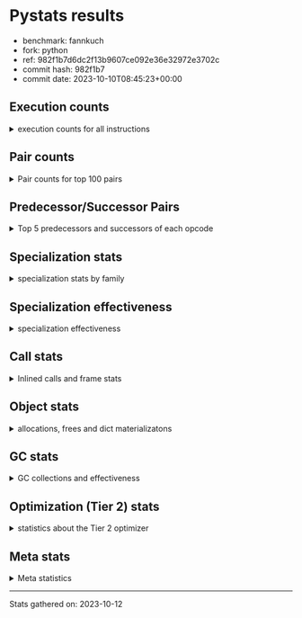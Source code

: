 
# Pystats results

- benchmark: fannkuch
- fork: python
- ref: 982f1b7d6dc2f13b9607ce092e36e32972e3702c
- commit hash: 982f1b7
- commit date: 2023-10-10T08:45:23+00:00

## Execution counts

<details>
<summary> execution counts for all instructions </summary>

|Name | Count | Self | Cumulative | Miss ratio | 
|---|---:|---:|---:|---:|
| LOAD_CONST | 932,305,320 | 22.0% | 22.0% |  |
| LOAD_FAST | 733,952,640 | 17.3% | 39.3% |  |
| LOAD_FAST_LOAD_FAST | 305,751,120 | 7.2% | 46.5% |  |
| POP_JUMP_IF_FALSE | 291,710,100 | 6.9% | 53.3% |  |
| STORE_FAST | 290,739,420 | 6.8% | 60.2% |  |
| BINARY_SUBSCR_LIST_INT | 237,061,380 | 5.6% | 65.8% |  |
| BINARY_OP_ADD_INT | 223,388,460 | 5.3% | 71.0% |  |
| COMPARE_OP_INT | 170,598,600 | 4.0% | 75.0% |  |
| JUMP_BACKWARD | 128,802,180 | 3.0% | 78.1% |  |
| TO_BOOL_INT | 121,111,500 | 2.9% | 80.9% |  |
| BINARY_SUBSCR | 103,900,080 | 2.4% | 83.4% |  |
| STORE_SLICE | 103,874,700 | 2.4% | 85.8% |  |
| BUILD_SLICE | 103,874,700 | 2.4% | 88.3% |  |
| PUSH_NULL | 74,823,780 | 1.8% | 90.0% |  |
| SWAP | 74,823,480 | 1.8% | 91.8% |  |
| COPY | 74,823,480 | 1.8% | 93.6% |  |
| CALL_BUILTIN_FAST | 74,823,480 | 1.8% | 95.3% |  |
| BINARY_OP_SUBTRACT_INT | 68,689,800 | 1.6% | 96.9% |  |
| STORE_SUBSCR_LIST_INT | 53,050,740 | 1.2% | 98.2% |  |
| POP_TOP | 37,411,860 | 0.9% | 99.1% |  |
| JUMP_FORWARD | 21,772,740 | 0.5% | 99.6% |  |
| BINARY_SLICE | 17,236,800 | 0.4% | 100.0% |  |
| CALL | 440 | 0.0% | 100.0% |  |
| LOAD_GLOBAL_BUILTIN | 360 | 0.0% | 100.0% |  |
| CALL_BUILTIN_CLASS | 360 | 0.0% | 100.0% |  |
| LOAD_ATTR | 220 | 0.0% | 100.0% |  |
| LOAD_GLOBAL | 180 | 0.0% | 100.0% |  |
| RETURN_VALUE | 120 | 0.0% | 100.0% |  |
| RESUME_CHECK | 120 | 0.0% | 100.0% |  |
| NOP | 120 | 0.0% | 100.0% |  |
| LOAD_DEREF | 120 | 0.0% | 100.0% |  |
| LOAD_GLOBAL_MODULE | 100 | 0.0% | 100.0% |  |
| LOAD_ATTR_MODULE | 100 | 0.0% | 100.0% |  |
| INTERPRETER_EXIT | 60 | 0.0% | 100.0% |  |
| COPY_FREE_VARS | 60 | 0.0% | 100.0% |  |
| CALL_FUNCTION_EX | 60 | 0.0% | 100.0% |  |
| BINARY_OP_SUBTRACT_FLOAT | 60 | 0.0% | 100.0% |  |
| BINARY_OP | 60 | 0.0% | 100.0% |  |
| COMPARE_OP | 20 | 0.0% | 100.0% |  |


</details>

## Pair counts

<details>
<summary> Pair counts for top 100 pairs </summary>

|Pair | Count | Self | Cumulative | 
|---|---:|---:|---:|
| LOAD_FAST LOAD_CONST | 556,074,180 | 13.1% | 13.1% |
| STORE_FAST LOAD_FAST | 257,862,420 | 6.1% | 19.2% |
| LOAD_CONST BINARY_OP_ADD_INT | 223,388,440 | 5.3% | 24.4% |
| COMPARE_OP_INT POP_JUMP_IF_FALSE | 170,598,600 | 4.0% | 28.5% |
| LOAD_CONST BINARY_SUBSCR_LIST_INT | 142,884,300 | 3.4% | 31.8% |
| TO_BOOL_INT POP_JUMP_IF_FALSE | 121,111,500 | 2.9% | 34.7% |
| LOAD_FAST TO_BOOL_INT | 121,111,500 | 2.9% | 37.5% |
| LOAD_CONST LOAD_CONST | 121,111,500 | 2.9% | 40.4% |
| BINARY_SUBSCR_LIST_INT STORE_FAST | 121,111,500 | 2.9% | 43.2% |
| BINARY_OP_ADD_INT STORE_FAST | 119,513,700 | 2.8% | 46.1% |
| POP_JUMP_IF_FALSE JUMP_BACKWARD | 107,029,440 | 2.5% | 48.6% |
| LOAD_CONST LOAD_FAST | 103,874,760 | 2.4% | 51.0% |
| STORE_SLICE LOAD_FAST | 103,874,700 | 2.4% | 53.5% |
| LOAD_FAST_LOAD_FAST LOAD_CONST | 103,874,700 | 2.4% | 55.9% |
| LOAD_CONST BUILD_SLICE | 103,874,700 | 2.4% | 58.4% |
| BUILD_SLICE BINARY_SUBSCR | 103,874,700 | 2.4% | 60.8% |
| BINARY_SUBSCR LOAD_FAST | 103,874,700 | 2.4% | 63.3% |
| BINARY_OP_ADD_INT STORE_SLICE | 103,874,700 | 2.4% | 65.7% |
| LOAD_CONST COMPARE_OP_INT | 96,596,380 | 2.3% | 68.0% |
| BINARY_SUBSCR_LIST_INT LOAD_CONST | 96,596,280 | 2.3% | 70.3% |
| JUMP_BACKWARD LOAD_FAST_LOAD_FAST | 91,390,500 | 2.2% | 72.4% |
| POP_JUMP_IF_FALSE LOAD_FAST_LOAD_FAST | 86,485,500 | 2.0% | 74.4% |
| POP_JUMP_IF_FALSE LOAD_FAST | 76,422,420 | 1.8% | 76.2% |
| LOAD_CONST BINARY_OP_SUBTRACT_INT | 68,689,780 | 1.6% | 77.9% |
| LOAD_FAST_LOAD_FAST BINARY_SUBSCR_LIST_INT | 56,765,340 | 1.3% | 79.2% |
| LOAD_FAST_LOAD_FAST COMPARE_OP_INT | 54,648,600 | 1.3% | 80.5% |
| LOAD_FAST PUSH_NULL | 37,411,920 | 0.9% | 81.4% |
| SWAP SWAP | 37,411,740 | 0.9% | 82.3% |
| SWAP STORE_SUBSCR_LIST_INT | 37,411,740 | 0.9% | 83.1% |
| STORE_SUBSCR_LIST_INT LOAD_FAST_LOAD_FAST | 37,411,740 | 0.9% | 84.0% |
| PUSH_NULL LOAD_FAST_LOAD_FAST | 37,411,740 | 0.9% | 84.9% |
| PUSH_NULL LOAD_CONST | 37,411,740 | 0.9% | 85.8% |
| POP_TOP LOAD_FAST_LOAD_FAST | 37,411,740 | 0.9% | 86.7% |
| LOAD_FAST_LOAD_FAST PUSH_NULL | 37,411,740 | 0.9% | 87.5% |
| LOAD_FAST_LOAD_FAST COPY | 37,411,740 | 0.9% | 88.4% |
| LOAD_CONST CALL_BUILTIN_FAST | 37,411,740 | 0.9% | 89.3% |
| COPY COPY | 37,411,740 | 0.9% | 90.2% |
| COPY BINARY_SUBSCR_LIST_INT | 37,411,740 | 0.9% | 91.1% |
| CALL_BUILTIN_FAST POP_TOP | 37,411,740 | 0.9% | 92.0% |
| CALL_BUILTIN_FAST CALL_BUILTIN_FAST | 37,411,740 | 0.9% | 92.8% |
| BINARY_OP_SUBTRACT_INT SWAP | 37,411,740 | 0.9% | 93.7% |
| JUMP_BACKWARD LOAD_FAST | 37,411,680 | 0.9% | 94.6% |
| POP_JUMP_IF_FALSE JUMP_FORWARD | 21,772,740 | 0.5% | 95.1% |
| JUMP_FORWARD JUMP_BACKWARD | 21,772,740 | 0.5% | 95.6% |
| LOAD_FAST COMPARE_OP_INT | 19,353,600 | 0.5% | 96.1% |
| BINARY_SUBSCR_LIST_INT LOAD_FAST | 19,353,600 | 0.5% | 96.5% |
| STORE_FAST LOAD_CONST | 17,236,860 | 0.4% | 96.9% |
| LOAD_CONST STORE_FAST | 17,236,860 | 0.4% | 97.3% |
| LOAD_CONST BINARY_SLICE | 17,236,800 | 0.4% | 97.8% |
| BINARY_SLICE STORE_FAST | 17,236,800 | 0.4% | 98.2% |
| STORE_FAST LOAD_FAST_LOAD_FAST | 15,639,900 | 0.4% | 98.5% |
| BINARY_OP_SUBTRACT_INT STORE_FAST | 15,639,060 | 0.4% | 98.9% |
| STORE_SUBSCR_LIST_INT LOAD_FAST | 15,639,000 | 0.4% | 99.3% |
| LOAD_FAST_LOAD_FAST LOAD_FAST | 15,639,000 | 0.4% | 99.6% |
| BINARY_OP_SUBTRACT_INT STORE_SUBSCR_LIST_INT | 15,639,000 | 0.4% | 100.0% |
| BINARY_SUBSCR BINARY_SUBSCR | 25,380 | 0.0% | 100.0% |
| LOAD_FAST STORE_FAST | 960 | 0.0% | 100.0% |
| PUSH_NULL CALL | 240 | 0.0% | 100.0% |
| CALL_BUILTIN_CLASS STORE_FAST | 180 | 0.0% | 100.0% |
| LOAD_GLOBAL_BUILTIN LOAD_GLOBAL_BUILTIN | 120 | 0.0% | 100.0% |
| LOAD_GLOBAL_BUILTIN LOAD_FAST | 120 | 0.0% | 100.0% |
| LOAD_GLOBAL LOAD_GLOBAL_BUILTIN | 120 | 0.0% | 100.0% |
| LOAD_FAST RETURN_VALUE | 120 | 0.0% | 100.0% |
| LOAD_FAST LOAD_ATTR | 120 | 0.0% | 100.0% |
| LOAD_ATTR STORE_FAST | 120 | 0.0% | 100.0% |
| CALL_BUILTIN_CLASS CALL_BUILTIN_CLASS | 120 | 0.0% | 100.0% |
| CALL POP_TOP | 120 | 0.0% | 100.0% |
| CALL CALL_BUILTIN_CLASS | 120 | 0.0% | 100.0% |
| STORE_FAST LOAD_GLOBAL_BUILTIN | 80 | 0.0% | 100.0% |
| LOAD_FAST CALL_BUILTIN_CLASS | 80 | 0.0% | 100.0% |
| CALL CALL | 80 | 0.0% | 100.0% |
| STORE_FAST NOP | 60 | 0.0% | 100.0% |
| STORE_FAST LOAD_DEREF | 60 | 0.0% | 100.0% |
| RETURN_VALUE INTERPRETER_EXIT | 60 | 0.0% | 100.0% |
| PUSH_NULL LOAD_FAST | 60 | 0.0% | 100.0% |
| POP_TOP NOP | 60 | 0.0% | 100.0% |
| POP_TOP LOAD_FAST | 60 | 0.0% | 100.0% |
| NOP LOAD_FAST | 60 | 0.0% | 100.0% |
| NOP LOAD_DEREF | 60 | 0.0% | 100.0% |
| LOAD_GLOBAL_MODULE LOAD_ATTR_MODULE | 60 | 0.0% | 100.0% |
| LOAD_GLOBAL_BUILTIN LOAD_GLOBAL | 60 | 0.0% | 100.0% |
| LOAD_GLOBAL_BUILTIN LOAD_CONST | 60 | 0.0% | 100.0% |
| LOAD_FAST CALL_FUNCTION_EX | 60 | 0.0% | 100.0% |
| LOAD_DEREF STORE_FAST | 60 | 0.0% | 100.0% |
| LOAD_DEREF PUSH_NULL | 60 | 0.0% | 100.0% |
| LOAD_ATTR_MODULE STORE_FAST | 60 | 0.0% | 100.0% |
| COPY_FREE_VARS RESUME_CHECK | 60 | 0.0% | 100.0% |
| CALL_FUNCTION_EX COPY_FREE_VARS | 60 | 0.0% | 100.0% |
| CALL_BUILTIN_CLASS CALL | 60 | 0.0% | 100.0% |
| CALL STORE_FAST | 60 | 0.0% | 100.0% |
| CALL LOAD_FAST | 60 | 0.0% | 100.0% |
| CACHE RESUME_CHECK | 60 | 0.0% | 100.0% |
| BINARY_OP_SUBTRACT_FLOAT STORE_FAST | 60 | 0.0% | 100.0% |
| STORE_FAST LOAD_GLOBAL | 40 | 0.0% | 100.0% |
| RETURN_VALUE LOAD_GLOBAL | 40 | 0.0% | 100.0% |
| RESUME_CHECK LOAD_GLOBAL_MODULE | 40 | 0.0% | 100.0% |
| RESUME_CHECK LOAD_GLOBAL_BUILTIN | 40 | 0.0% | 100.0% |
| RESUME_CHECK LOAD_GLOBAL | 40 | 0.0% | 100.0% |
| LOAD_GLOBAL_MODULE LOAD_ATTR | 40 | 0.0% | 100.0% |
| LOAD_GLOBAL LOAD_GLOBAL_MODULE | 40 | 0.0% | 100.0% |


</details>

## Predecessor/Successor Pairs

<details>
<summary> Top 5 predecessors and successors of each opcode </summary>

### BINARY_SLICE

<details>
<summary> Successors and predecessors for BINARY_SLICE </summary>

|Predecessors | Count | Percentage | 
|---|---:|---:|
| LOAD_CONST | 17,236,800 | 100.0% |

|Successors | Count | Percentage | 
|---|---:|---:|
| STORE_FAST | 17,236,800 | 100.0% |


</details>

### STORE_SLICE

<details>
<summary> Successors and predecessors for STORE_SLICE </summary>

|Predecessors | Count | Percentage | 
|---|---:|---:|
| BINARY_OP_ADD_INT | 103,874,700 | 100.0% |

|Successors | Count | Percentage | 
|---|---:|---:|
| LOAD_FAST | 103,874,700 | 100.0% |


</details>

### CACHE

<details>
<summary> Successors and predecessors for CACHE </summary>

|Predecessors | Count | Percentage | 
|---|---:|---:|

|Successors | Count | Percentage | 
|---|---:|---:|
| RESUME_CHECK | 60 | 100.0% |


</details>

### BINARY_SUBSCR

<details>
<summary> Successors and predecessors for BINARY_SUBSCR </summary>

|Predecessors | Count | Percentage | 
|---|---:|---:|
| BUILD_SLICE | 103,874,700 | 100.0% |
| BINARY_SUBSCR | 25,380 | 0.0% |

|Successors | Count | Percentage | 
|---|---:|---:|
| LOAD_FAST | 103,874,700 | 100.0% |
| BINARY_SUBSCR | 25,380 | 0.0% |


</details>

### INTERPRETER_EXIT

<details>
<summary> Successors and predecessors for INTERPRETER_EXIT </summary>

|Predecessors | Count | Percentage | 
|---|---:|---:|
| RETURN_VALUE | 60 | 100.0% |

|Successors | Count | Percentage | 
|---|---:|---:|


</details>

### NOP

<details>
<summary> Successors and predecessors for NOP </summary>

|Predecessors | Count | Percentage | 
|---|---:|---:|
| STORE_FAST | 60 | 50.0% |
| POP_TOP | 60 | 50.0% |

|Successors | Count | Percentage | 
|---|---:|---:|
| LOAD_FAST | 60 | 50.0% |
| LOAD_DEREF | 60 | 50.0% |


</details>

### POP_TOP

<details>
<summary> Successors and predecessors for POP_TOP </summary>

|Predecessors | Count | Percentage | 
|---|---:|---:|
| CALL_BUILTIN_FAST | 37,411,740 | 100.0% |
| CALL | 120 | 0.0% |

|Successors | Count | Percentage | 
|---|---:|---:|
| LOAD_FAST_LOAD_FAST | 37,411,740 | 100.0% |
| NOP | 60 | 0.0% |
| LOAD_FAST | 60 | 0.0% |


</details>

### PUSH_NULL

<details>
<summary> Successors and predecessors for PUSH_NULL </summary>

|Predecessors | Count | Percentage | 
|---|---:|---:|
| LOAD_FAST | 37,411,920 | 50.0% |
| LOAD_FAST_LOAD_FAST | 37,411,740 | 50.0% |
| LOAD_DEREF | 60 | 0.0% |
| LOAD_ATTR_MODULE | 40 | 0.0% |
| LOAD_ATTR | 20 | 0.0% |

|Successors | Count | Percentage | 
|---|---:|---:|
| LOAD_FAST_LOAD_FAST | 37,411,740 | 50.0% |
| LOAD_CONST | 37,411,740 | 50.0% |
| CALL | 240 | 0.0% |
| LOAD_FAST | 60 | 0.0% |


</details>

### RETURN_VALUE

<details>
<summary> Successors and predecessors for RETURN_VALUE </summary>

|Predecessors | Count | Percentage | 
|---|---:|---:|
| LOAD_FAST | 120 | 100.0% |

|Successors | Count | Percentage | 
|---|---:|---:|
| INTERPRETER_EXIT | 60 | 50.0% |
| LOAD_GLOBAL | 40 | 33.3% |
| LOAD_GLOBAL_MODULE | 20 | 16.7% |


</details>

### BINARY_OP

<details>
<summary> Successors and predecessors for BINARY_OP </summary>

|Predecessors | Count | Percentage | 
|---|---:|---:|
| LOAD_CONST | 40 | 66.7% |
| LOAD_FAST | 20 | 33.3% |

|Successors | Count | Percentage | 
|---|---:|---:|
| BINARY_OP_SUBTRACT_INT | 20 | 33.3% |
| BINARY_OP_SUBTRACT_FLOAT | 20 | 33.3% |
| BINARY_OP_ADD_INT | 20 | 33.3% |


</details>

### BUILD_SLICE

<details>
<summary> Successors and predecessors for BUILD_SLICE </summary>

|Predecessors | Count | Percentage | 
|---|---:|---:|
| LOAD_CONST | 103,874,700 | 100.0% |

|Successors | Count | Percentage | 
|---|---:|---:|
| BINARY_SUBSCR | 103,874,700 | 100.0% |


</details>

### CALL

<details>
<summary> Successors and predecessors for CALL </summary>

|Predecessors | Count | Percentage | 
|---|---:|---:|
| PUSH_NULL | 240 | 54.5% |
| CALL | 80 | 18.2% |
| CALL_BUILTIN_CLASS | 60 | 13.6% |
| LOAD_FAST | 40 | 9.1% |
| BINARY_OP_ADD_INT | 20 | 4.5% |

|Successors | Count | Percentage | 
|---|---:|---:|
| POP_TOP | 120 | 27.3% |
| CALL_BUILTIN_CLASS | 120 | 27.3% |
| CALL | 80 | 18.2% |
| STORE_FAST | 60 | 13.6% |
| LOAD_FAST | 60 | 13.6% |


</details>

### CALL_FUNCTION_EX

<details>
<summary> Successors and predecessors for CALL_FUNCTION_EX </summary>

|Predecessors | Count | Percentage | 
|---|---:|---:|
| LOAD_FAST | 60 | 100.0% |

|Successors | Count | Percentage | 
|---|---:|---:|
| COPY_FREE_VARS | 60 | 100.0% |


</details>

### COMPARE_OP

<details>
<summary> Successors and predecessors for COMPARE_OP </summary>

|Predecessors | Count | Percentage | 
|---|---:|---:|
| LOAD_CONST | 20 | 100.0% |

|Successors | Count | Percentage | 
|---|---:|---:|
| COMPARE_OP_INT | 20 | 100.0% |


</details>

### COPY

<details>
<summary> Successors and predecessors for COPY </summary>

|Predecessors | Count | Percentage | 
|---|---:|---:|
| LOAD_FAST_LOAD_FAST | 37,411,740 | 50.0% |
| COPY | 37,411,740 | 50.0% |

|Successors | Count | Percentage | 
|---|---:|---:|
| COPY | 37,411,740 | 50.0% |
| BINARY_SUBSCR_LIST_INT | 37,411,740 | 50.0% |


</details>

### COPY_FREE_VARS

<details>
<summary> Successors and predecessors for COPY_FREE_VARS </summary>

|Predecessors | Count | Percentage | 
|---|---:|---:|
| CALL_FUNCTION_EX | 60 | 100.0% |

|Successors | Count | Percentage | 
|---|---:|---:|
| RESUME_CHECK | 60 | 100.0% |


</details>

### JUMP_BACKWARD

<details>
<summary> Successors and predecessors for JUMP_BACKWARD </summary>

|Predecessors | Count | Percentage | 
|---|---:|---:|
| POP_JUMP_IF_FALSE | 107,029,440 | 83.1% |
| JUMP_FORWARD | 21,772,740 | 16.9% |

|Successors | Count | Percentage | 
|---|---:|---:|
| LOAD_FAST_LOAD_FAST | 91,390,500 | 71.0% |
| LOAD_FAST | 37,411,680 | 29.0% |


</details>

### JUMP_FORWARD

<details>
<summary> Successors and predecessors for JUMP_FORWARD </summary>

|Predecessors | Count | Percentage | 
|---|---:|---:|
| POP_JUMP_IF_FALSE | 21,772,740 | 100.0% |

|Successors | Count | Percentage | 
|---|---:|---:|
| JUMP_BACKWARD | 21,772,740 | 100.0% |


</details>

### LOAD_ATTR

<details>
<summary> Successors and predecessors for LOAD_ATTR </summary>

|Predecessors | Count | Percentage | 
|---|---:|---:|
| LOAD_FAST | 120 | 54.5% |
| LOAD_GLOBAL_MODULE | 40 | 18.2% |
| LOAD_ATTR | 40 | 18.2% |
| LOAD_GLOBAL | 20 | 9.1% |

|Successors | Count | Percentage | 
|---|---:|---:|
| STORE_FAST | 120 | 54.5% |
| LOAD_ATTR_MODULE | 40 | 18.2% |
| LOAD_ATTR | 40 | 18.2% |
| PUSH_NULL | 20 | 9.1% |


</details>

### LOAD_CONST

<details>
<summary> Successors and predecessors for LOAD_CONST </summary>

|Predecessors | Count | Percentage | 
|---|---:|---:|
| LOAD_FAST | 556,074,180 | 59.6% |
| LOAD_CONST | 121,111,500 | 13.0% |
| LOAD_FAST_LOAD_FAST | 103,874,700 | 11.1% |
| BINARY_SUBSCR_LIST_INT | 96,596,280 | 10.4% |
| PUSH_NULL | 37,411,740 | 4.0% |

|Successors | Count | Percentage | 
|---|---:|---:|
| BINARY_OP_ADD_INT | 223,388,440 | 24.0% |
| BINARY_SUBSCR_LIST_INT | 142,884,300 | 15.3% |
| LOAD_CONST | 121,111,500 | 13.0% |
| LOAD_FAST | 103,874,760 | 11.1% |
| BUILD_SLICE | 103,874,700 | 11.1% |


</details>

### LOAD_DEREF

<details>
<summary> Successors and predecessors for LOAD_DEREF </summary>

|Predecessors | Count | Percentage | 
|---|---:|---:|
| STORE_FAST | 60 | 50.0% |
| NOP | 60 | 50.0% |

|Successors | Count | Percentage | 
|---|---:|---:|
| STORE_FAST | 60 | 50.0% |
| PUSH_NULL | 60 | 50.0% |


</details>

### LOAD_FAST

<details>
<summary> Successors and predecessors for LOAD_FAST </summary>

|Predecessors | Count | Percentage | 
|---|---:|---:|
| STORE_FAST | 257,862,420 | 35.1% |
| LOAD_CONST | 103,874,760 | 14.2% |
| STORE_SLICE | 103,874,700 | 14.2% |
| BINARY_SUBSCR | 103,874,700 | 14.2% |
| POP_JUMP_IF_FALSE | 76,422,420 | 10.4% |

|Successors | Count | Percentage | 
|---|---:|---:|
| LOAD_CONST | 556,074,180 | 75.8% |
| TO_BOOL_INT | 121,111,500 | 16.5% |
| PUSH_NULL | 37,411,920 | 5.1% |
| COMPARE_OP_INT | 19,353,600 | 2.6% |
| STORE_FAST | 960 | 0.0% |


</details>

### LOAD_FAST_LOAD_FAST

<details>
<summary> Successors and predecessors for LOAD_FAST_LOAD_FAST </summary>

|Predecessors | Count | Percentage | 
|---|---:|---:|
| JUMP_BACKWARD | 91,390,500 | 29.9% |
| POP_JUMP_IF_FALSE | 86,485,500 | 28.3% |
| STORE_SUBSCR_LIST_INT | 37,411,740 | 12.2% |
| PUSH_NULL | 37,411,740 | 12.2% |
| POP_TOP | 37,411,740 | 12.2% |

|Successors | Count | Percentage | 
|---|---:|---:|
| LOAD_CONST | 103,874,700 | 34.0% |
| BINARY_SUBSCR_LIST_INT | 56,765,340 | 18.6% |
| COMPARE_OP_INT | 54,648,600 | 17.9% |
| PUSH_NULL | 37,411,740 | 12.2% |
| COPY | 37,411,740 | 12.2% |


</details>

### LOAD_GLOBAL

<details>
<summary> Successors and predecessors for LOAD_GLOBAL </summary>

|Predecessors | Count | Percentage | 
|---|---:|---:|
| LOAD_GLOBAL_BUILTIN | 60 | 33.3% |
| STORE_FAST | 40 | 22.2% |
| RETURN_VALUE | 40 | 22.2% |
| RESUME_CHECK | 40 | 22.2% |

|Successors | Count | Percentage | 
|---|---:|---:|
| LOAD_GLOBAL_BUILTIN | 120 | 66.7% |
| LOAD_GLOBAL_MODULE | 40 | 22.2% |
| LOAD_ATTR | 20 | 11.1% |


</details>

### POP_JUMP_IF_FALSE

<details>
<summary> Successors and predecessors for POP_JUMP_IF_FALSE </summary>

|Predecessors | Count | Percentage | 
|---|---:|---:|
| COMPARE_OP_INT | 170,598,600 | 58.5% |
| TO_BOOL_INT | 121,111,500 | 41.5% |

|Successors | Count | Percentage | 
|---|---:|---:|
| JUMP_BACKWARD | 107,029,440 | 36.7% |
| LOAD_FAST_LOAD_FAST | 86,485,500 | 29.6% |
| LOAD_FAST | 76,422,420 | 26.2% |
| JUMP_FORWARD | 21,772,740 | 7.5% |


</details>

### STORE_FAST

<details>
<summary> Successors and predecessors for STORE_FAST </summary>

|Predecessors | Count | Percentage | 
|---|---:|---:|
| BINARY_SUBSCR_LIST_INT | 121,111,500 | 41.7% |
| BINARY_OP_ADD_INT | 119,513,700 | 41.1% |
| LOAD_CONST | 17,236,860 | 5.9% |
| BINARY_SLICE | 17,236,800 | 5.9% |
| BINARY_OP_SUBTRACT_INT | 15,639,060 | 5.4% |

|Successors | Count | Percentage | 
|---|---:|---:|
| LOAD_FAST | 257,862,420 | 88.7% |
| LOAD_CONST | 17,236,860 | 5.9% |
| LOAD_FAST_LOAD_FAST | 15,639,900 | 5.4% |
| LOAD_GLOBAL_BUILTIN | 80 | 0.0% |
| NOP | 60 | 0.0% |


</details>

### SWAP

<details>
<summary> Successors and predecessors for SWAP </summary>

|Predecessors | Count | Percentage | 
|---|---:|---:|
| SWAP | 37,411,740 | 50.0% |
| BINARY_OP_SUBTRACT_INT | 37,411,740 | 50.0% |

|Successors | Count | Percentage | 
|---|---:|---:|
| SWAP | 37,411,740 | 50.0% |
| STORE_SUBSCR_LIST_INT | 37,411,740 | 50.0% |


</details>

### BINARY_OP_ADD_INT

<details>
<summary> Successors and predecessors for BINARY_OP_ADD_INT </summary>

|Predecessors | Count | Percentage | 
|---|---:|---:|
| LOAD_CONST | 223,388,440 | 100.0% |
| BINARY_OP | 20 | 0.0% |

|Successors | Count | Percentage | 
|---|---:|---:|
| STORE_FAST | 119,513,700 | 53.5% |
| STORE_SLICE | 103,874,700 | 46.5% |
| CALL_BUILTIN_CLASS | 40 | 0.0% |
| CALL | 20 | 0.0% |


</details>

### BINARY_OP_SUBTRACT_FLOAT

<details>
<summary> Successors and predecessors for BINARY_OP_SUBTRACT_FLOAT </summary>

|Predecessors | Count | Percentage | 
|---|---:|---:|
| LOAD_FAST | 40 | 66.7% |
| BINARY_OP | 20 | 33.3% |

|Successors | Count | Percentage | 
|---|---:|---:|
| STORE_FAST | 60 | 100.0% |


</details>

### BINARY_OP_SUBTRACT_INT

<details>
<summary> Successors and predecessors for BINARY_OP_SUBTRACT_INT </summary>

|Predecessors | Count | Percentage | 
|---|---:|---:|
| LOAD_CONST | 68,689,780 | 100.0% |
| BINARY_OP | 20 | 0.0% |

|Successors | Count | Percentage | 
|---|---:|---:|
| SWAP | 37,411,740 | 54.5% |
| STORE_FAST | 15,639,060 | 22.8% |
| STORE_SUBSCR_LIST_INT | 15,639,000 | 22.8% |


</details>

### BINARY_SUBSCR_LIST_INT

<details>
<summary> Successors and predecessors for BINARY_SUBSCR_LIST_INT </summary>

|Predecessors | Count | Percentage | 
|---|---:|---:|
| LOAD_CONST | 142,884,300 | 60.3% |
| LOAD_FAST_LOAD_FAST | 56,765,340 | 23.9% |
| COPY | 37,411,740 | 15.8% |

|Successors | Count | Percentage | 
|---|---:|---:|
| STORE_FAST | 121,111,500 | 51.1% |
| LOAD_CONST | 96,596,280 | 40.7% |
| LOAD_FAST | 19,353,600 | 8.2% |


</details>

### CALL_BUILTIN_CLASS

<details>
<summary> Successors and predecessors for CALL_BUILTIN_CLASS </summary>

|Predecessors | Count | Percentage | 
|---|---:|---:|
| CALL_BUILTIN_CLASS | 120 | 33.3% |
| CALL | 120 | 33.3% |
| LOAD_FAST | 80 | 22.2% |
| BINARY_OP_ADD_INT | 40 | 11.1% |

|Successors | Count | Percentage | 
|---|---:|---:|
| STORE_FAST | 180 | 50.0% |
| CALL_BUILTIN_CLASS | 120 | 33.3% |
| CALL | 60 | 16.7% |


</details>

### CALL_BUILTIN_FAST

<details>
<summary> Successors and predecessors for CALL_BUILTIN_FAST </summary>

|Predecessors | Count | Percentage | 
|---|---:|---:|
| LOAD_CONST | 37,411,740 | 50.0% |
| CALL_BUILTIN_FAST | 37,411,740 | 50.0% |

|Successors | Count | Percentage | 
|---|---:|---:|
| POP_TOP | 37,411,740 | 50.0% |
| CALL_BUILTIN_FAST | 37,411,740 | 50.0% |


</details>

### COMPARE_OP_INT

<details>
<summary> Successors and predecessors for COMPARE_OP_INT </summary>

|Predecessors | Count | Percentage | 
|---|---:|---:|
| LOAD_CONST | 96,596,380 | 56.6% |
| LOAD_FAST_LOAD_FAST | 54,648,600 | 32.0% |
| LOAD_FAST | 19,353,600 | 11.3% |
| COMPARE_OP | 20 | 0.0% |

|Successors | Count | Percentage | 
|---|---:|---:|
| POP_JUMP_IF_FALSE | 170,598,600 | 100.0% |


</details>

### LOAD_ATTR_MODULE

<details>
<summary> Successors and predecessors for LOAD_ATTR_MODULE </summary>

|Predecessors | Count | Percentage | 
|---|---:|---:|
| LOAD_GLOBAL_MODULE | 60 | 60.0% |
| LOAD_ATTR | 40 | 40.0% |

|Successors | Count | Percentage | 
|---|---:|---:|
| STORE_FAST | 60 | 60.0% |
| PUSH_NULL | 40 | 40.0% |


</details>

### LOAD_GLOBAL_BUILTIN

<details>
<summary> Successors and predecessors for LOAD_GLOBAL_BUILTIN </summary>

|Predecessors | Count | Percentage | 
|---|---:|---:|
| LOAD_GLOBAL_BUILTIN | 120 | 33.3% |
| LOAD_GLOBAL | 120 | 33.3% |
| STORE_FAST | 80 | 22.2% |
| RESUME_CHECK | 40 | 11.1% |

|Successors | Count | Percentage | 
|---|---:|---:|
| LOAD_GLOBAL_BUILTIN | 120 | 33.3% |
| LOAD_FAST | 120 | 33.3% |
| LOAD_GLOBAL | 60 | 16.7% |
| LOAD_CONST | 60 | 16.7% |


</details>

### LOAD_GLOBAL_MODULE

<details>
<summary> Successors and predecessors for LOAD_GLOBAL_MODULE </summary>

|Predecessors | Count | Percentage | 
|---|---:|---:|
| RESUME_CHECK | 40 | 40.0% |
| LOAD_GLOBAL | 40 | 40.0% |
| RETURN_VALUE | 20 | 20.0% |

|Successors | Count | Percentage | 
|---|---:|---:|
| LOAD_ATTR_MODULE | 60 | 60.0% |
| LOAD_ATTR | 40 | 40.0% |


</details>

### RESUME_CHECK

<details>
<summary> Successors and predecessors for RESUME_CHECK </summary>

|Predecessors | Count | Percentage | 
|---|---:|---:|
| COPY_FREE_VARS | 60 | 50.0% |
| CACHE | 60 | 50.0% |

|Successors | Count | Percentage | 
|---|---:|---:|
| LOAD_GLOBAL_MODULE | 40 | 33.3% |
| LOAD_GLOBAL_BUILTIN | 40 | 33.3% |
| LOAD_GLOBAL | 40 | 33.3% |


</details>

### STORE_SUBSCR_LIST_INT

<details>
<summary> Successors and predecessors for STORE_SUBSCR_LIST_INT </summary>

|Predecessors | Count | Percentage | 
|---|---:|---:|
| SWAP | 37,411,740 | 70.5% |
| BINARY_OP_SUBTRACT_INT | 15,639,000 | 29.5% |

|Successors | Count | Percentage | 
|---|---:|---:|
| LOAD_FAST_LOAD_FAST | 37,411,740 | 70.5% |
| LOAD_FAST | 15,639,000 | 29.5% |


</details>

### TO_BOOL_INT

<details>
<summary> Successors and predecessors for TO_BOOL_INT </summary>

|Predecessors | Count | Percentage | 
|---|---:|---:|
| LOAD_FAST | 121,111,500 | 100.0% |

|Successors | Count | Percentage | 
|---|---:|---:|
| POP_JUMP_IF_FALSE | 121,111,500 | 100.0% |


</details>


</details>

## Specialization stats

<details>
<summary> specialization stats by family </summary>

### BINARY_SLICE

<details>
<summary> specialization stats for BINARY_SLICE family </summary>

|Kind | Count | Ratio | 
|---|---|---|


</details>

### STORE_SLICE

<details>
<summary> specialization stats for STORE_SLICE family </summary>

|Kind | Count | Ratio | 
|---|---|---|


</details>

### BINARY_SUBSCR

<details>
<summary> specialization stats for BINARY_SUBSCR family </summary>

|Kind | Count | Ratio | 
|---|---|---|
| specialization.deferred |    103874700 | 30.5% |
|          hit |    237061380 | 69.5% |

#### Specialization attempts

| | Count | Ratio | 
|---|---:|---:|
| Success | 0 | 0.0% |
| Failure | 25,380 | 100.0% |

|Failure kind | Count | Ratio | 
|---|---:|---:|
| list slice | 25,380 | 100.0% |


</details>

### STORE_SUBSCR

<details>
<summary> specialization stats for STORE_SUBSCR family </summary>

|Kind | Count | Ratio | 
|---|---|---|
|          hit |     53050740 | 100.0% |


</details>

### TO_BOOL

<details>
<summary> specialization stats for TO_BOOL family </summary>

|Kind | Count | Ratio | 
|---|---|---|
|          hit |    121111500 | 100.0% |


</details>

### BINARY_OP

<details>
<summary> specialization stats for BINARY_OP family </summary>

|Kind | Count | Ratio | 
|---|---|---|
|          hit |    292078320 | 100.0% |

#### Specialization attempts

| | Count | Ratio | 
|---|---:|---:|
| Success | 60 | 100.0% |
| Failure | 0 | 0.0% |

|Failure kind | Count | Ratio | 
|---|---:|---:|


</details>

### CALL

<details>
<summary> specialization stats for CALL family </summary>

|Kind | Count | Ratio | 
|---|---|---|
| specialization.deferred |          240 | 0.0% |
|          hit |     74823840 | 100.0% |

#### Specialization attempts

| | Count | Ratio | 
|---|---:|---:|
| Success | 120 | 60.0% |
| Failure | 80 | 40.0% |

|Failure kind | Count | Ratio | 
|---|---:|---:|
| cfunc noargs | 60 | 75.0% |
| other | 20 | 25.0% |


</details>

### COMPARE_OP

<details>
<summary> specialization stats for COMPARE_OP family </summary>

|Kind | Count | Ratio | 
|---|---|---|
|          hit |    170598600 | 100.0% |

#### Specialization attempts

| | Count | Ratio | 
|---|---:|---:|
| Success | 20 | 100.0% |
| Failure | 0 | 0.0% |

|Failure kind | Count | Ratio | 
|---|---:|---:|


</details>

### JUMP_BACKWARD

<details>
<summary> specialization stats for JUMP_BACKWARD family </summary>

|Kind | Count | Ratio | 
|---|---|---|


</details>

### LOAD_ATTR

<details>
<summary> specialization stats for LOAD_ATTR family </summary>

|Kind | Count | Ratio | 
|---|---|---|
| specialization.deferred |          140 | 43.8% |
|          hit |          100 | 31.2% |

#### Specialization attempts

| | Count | Ratio | 
|---|---:|---:|
| Success | 40 | 50.0% |
| Failure | 40 | 50.0% |

|Failure kind | Count | Ratio | 
|---|---:|---:|
| method | 40 | 100.0% |


</details>

### LOAD_GLOBAL

<details>
<summary> specialization stats for LOAD_GLOBAL family </summary>

|Kind | Count | Ratio | 
|---|---|---|
| specialization.deferred |           20 | 3.1% |
|          hit |          460 | 71.9% |

#### Specialization attempts

| | Count | Ratio | 
|---|---:|---:|
| Success | 160 | 100.0% |
| Failure | 0 | 0.0% |

|Failure kind | Count | Ratio | 
|---|---:|---:|


</details>

### POP_JUMP_IF_FALSE

<details>
<summary> specialization stats for POP_JUMP_IF_FALSE family </summary>

|Kind | Count | Ratio | 
|---|---|---|


</details>


</details>

## Specialization effectiveness

<details>
<summary> specialization effectiveness </summary>

|Instructions | Count | Ratio | 
|---|---:|---:|
| Basic | 2,650,279,080 | 62.4% |
| Not specialized | 645,524,780 | 15.2% |
| Specialized | 948,725,060 | 22.4% |

### Deferred by instruction

<details>
<summary> deferred by instruction </summary>

|Name | Count | Ratio | 
|---|---:|---:|
| BINARY_SUBSCR | 103,874,700 | 100.0% |
| CALL | 240 | 0.0% |
| LOAD_ATTR | 140 | 0.0% |
| LOAD_GLOBAL | 20 | 0.0% |
| UNPACK_SEQUENCE | 0 | 0.0% |
| TO_BOOL_INT | 0 | 0.0% |
| TO_BOOL | 0 | 0.0% |
| SWAP | 0 | 0.0% |
| STORE_SUBSCR_LIST_INT | 0 | 0.0% |
| STORE_SUBSCR | 0 | 0.0% |


</details>


</details>

## Call stats

<details>
<summary> Inlined calls and frame stats </summary>

| | Count | Ratio | 
|---|---:|---:|
| Calls to PyEval_EvalDefault | 60 | 50.0% |
| Calls to Python functions inlined | 60 | 50.0% |
| Calls via PyEval_EvalFrame (total) | 60 | 50.0% |
| Calls via PyEval_EvalFrame (vector) | 60 | 50.0% |
| Calls via PyEval_EvalFrame (generator) | 0 | 0.0% |
| Calls via PyEval_EvalFrame (legacy) | 0 | 0.0% |
| Calls via PyEval_EvalFrame (function vectorcall) | 60 | 50.0% |
| Calls via PyEval_EvalFrame (build class) | 0 | 0.0% |
| Calls via PyEval_EvalFrame (slot) | 0 | 0.0% |
| Calls via PyEval_EvalFrame (function ex) | 60 | 50.0% |
| Calls via PyEval_EvalFrame (api) | 0 | 0.0% |
| Calls via PyEval_EvalFrame (method) | 0 | 0.0% |
| Frames pushed | 120 | 100.0% |
| Frame objects created | 0 | 0.0% |


</details>

## Object stats

<details>
<summary> allocations, frees and dict materializatons </summary>

| | Count | Ratio | 
|---|---:|---:|
| Allocations from freelist | 121,111,600 | 47.8% |
| Frees to freelist | 121,111,740 |  |
| Allocations | 131,998,760 | 52.2% |
| Allocations to 512 bytes | 131,998,760 | 52.2% |
| Allocations to 4 kbytes | 0 | 0.0% |
| Allocations over 4 kbytes | 0 | 0.0% |
| Frees | 131,998,560 |  |
| New values | 0 |  |
| Interpreter increfs | 589,922,920 | 85.0% |
| Interpreter decrefs | 936,021,180 | 90.0% |
| Increfs | 103,874,980 | 15.0% |
| Decrefs | 103,875,140 | 10.0% |
| Materialize dict (on request) | 0 |  |
| Materialize dict (new key) | 0 |  |
| Materialize dict (too big) | 0 |  |
| Materialize dict (str subclass) | 0 |  |
| Dematerialize dict | 0 |  |
| Method cache hits | 176 |  |
| Method cache misses | 4 |  |
| Method cache collisions | 4 |  |
| Method cache dunder hits | 0 |  |
| Method cache dunder misses | 0 |  |


</details>

## GC stats

<details>
<summary> GC collections and effectiveness </summary>

|Generation | Collections | Objects collected | Object visits | 
|---:|---:|---:|---:|
| 0 | 0 | 0 | 0 |
| 1 | 0 | 0 | 0 |
| 2 | 0 | 0 | 0 |


</details>

## Optimization (Tier 2) stats

<details>
<summary> statistics about the Tier 2 optimizer </summary>

### Overall stats

<details>
<summary> overall stats </summary>

| | Count | Ratio | 
|---|---:|---:|
| Optimization attempts | 0 |  |
| Traces created | 0 |  |
| Traces executed | 0 |  |
| Uops executed | 0 | 0 |
| Trace stack overflow | 0 |  |
| Trace stack underflow | 0 |  |
| Trace too long | 0 |  |
| Trace too short | 0 |  |
| Inner loop found | 0 |  |
| Recursive call | 0 |  |


</details>

**Trace length histogram**

|Range | Count | Ratio | 
|---|---:|---:|
| <= 1 | 0 |  |

**Optimized trace length histogram**

|Range | Count | Ratio | 
|---|---:|---:|
| <= 1 | 0 |  |

**Trace run length histogram**

|Range | Count | Ratio | 
|---|---:|---:|
| <= 1 | 0 |  |

### Uop stats

<details>
<summary> uop stats </summary>

|Uop | Count | Self | Cumulative | 
|---|---:|---:|---:|


</details>

### Unsupported opcodes

<details>
<summary> unsupported opcodes </summary>

|Opcode | Count | 
|---|---|


</details>


</details>

## Meta stats

<details>
<summary> Meta statistics </summary>

| | Count | 
|---|---:|
| Number of data files | 20 |


</details>

---
Stats gathered on: 2023-10-12
